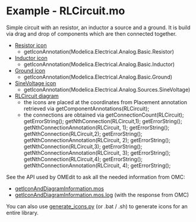 # Example - RLCircuit.mo

Simple circuit with an resistor, an inductor a source and a ground.
It is build via drag and drop of components which are then connected together.

- [Resistor icon](RLCircuit-Resistor-icon.svg)
  - getIconAnnotation(Modelica.Electrical.Analog.Basic.Resistor)
- [Inductor icon](RLCircuit-Inductor-icon.svg)
  - getIconAnnotation(Modelica.Electrical.Analog.Basic.Inductor)
- [Ground icon](RLCircuit-Ground-icon.svg)
  - getIconAnnotation(Modelica.Electrical.Analog.Basic.Ground)
- [SineVoltage icon](RLCircuit-SineVoltage-icon.svg)
  - getIconAnnotation(Modelica.Electrical.Analog.Sources.SineVoltage)
- [RLCircuit diagram](RLCircuit-Diagram.svg)
  - the icons are placed at the coordinates from Placement annotation retrieved via
    getComponentAnnotations(RLCircuit);
  - the connections are obtained via
    getConnectionCount(RLCircuit); getErrorString();
    getNthConnection(RLCircuit,1); getErrorString();
    getNthConnectionAnnotation(RLCircuit, 1); getErrorString();
    getNthConnection(RLCircuit,2); getErrorString();
    getNthConnectionAnnotation(RLCircuit, 2); getErrorString();
    getNthConnection(RLCircuit,3); getErrorString();
    getNthConnectionAnnotation(RLCircuit, 3); getErrorString();
    getNthConnection(RLCircuit,4); getErrorString();
    getNthConnectionAnnotation(RLCircuit, 4); getErrorString();

See the API used by OMEdit to ask all the needed information from OMC:

- [getIconAndDiagramInformation.mos](getIconAndDiagramInformation.mos)
- [getIconAndDiagramInformation.mos.log](getIconAndDiagramInformation.mos.log) (with the response from OMC)

You can also use [generate_icons.py](generate_icons.py) (or .bat / .sh) to generate icons for an entire library.
